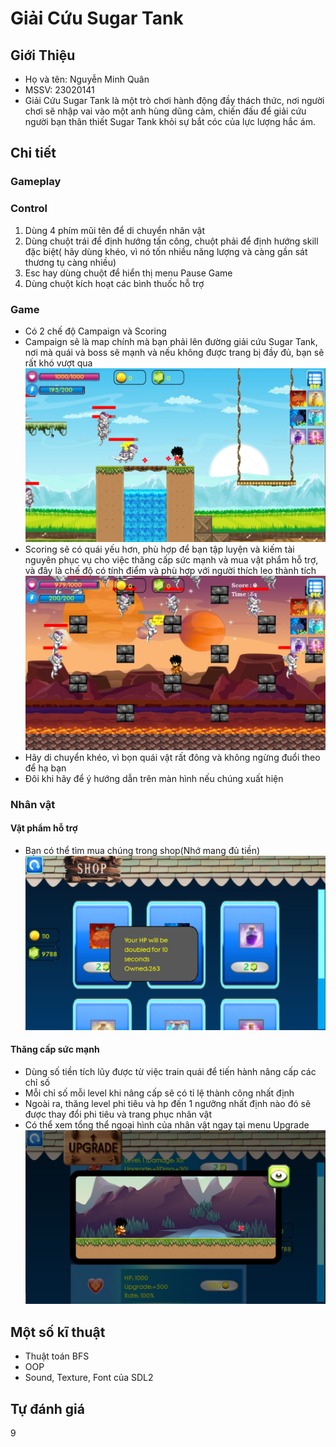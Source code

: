 # Giải Cứu Sugar Tank
## Giới Thiệu
- Họ và tên: Nguyễn Minh Quân
- MSSV: 23020141
- Giải Cứu Sugar Tank là một trò chơi hành động đầy thách thức, nơi người chơi sẽ nhập vai vào một anh hùng dũng cảm, chiến đấu để giải cứu người bạn thân thiết Sugar Tank khỏi sự bắt cóc của lực lượng hắc ám.
## Chi tiết
### Gameplay
### Control
1. Dùng 4 phím mũi tên để di chuyển nhân vật
2. Dùng chuột trái để định hướng tấn công, chuột phải để định hướng skill đặc biệt( hãy dùng khéo, vì nó tốn nhiều năng lượng và càng gần sát thương tụ càng nhiều)
3. Esc hay dùng chuột để hiển thị menu Pause Game
4. Dùng chuột kích hoạt các bình thuốc hỗ trợ
### Game
- Có 2 chế độ Campaign và Scoring
- Campaign sẽ là map chính mà bạn phải lên đường giải cứu Sugar Tank, nơi mà quái và boss sẽ mạnh và nếu không được trang bị đầy đủ, bạn sẽ rất khó vượt qua
  ![](anh3.png)
- Scoring sẽ có quái yếu hơn, phù hợp để bạn tập luyện và kiếm tài nguyên phục vụ cho việc thăng cấp sức mạnh và mua vật phẩm hỗ trợ, và đây là chế độ có tính điểm và phù hợp với người thích leo thành tích
  ![](anh4.png)
- Hãy di chuyển khéo, vì bọn quái vật rất đông và không ngừng đuổi theo để hạ bạn
- Đôi khi hãy để ý hướng dẫn trên màn hình nếu chúng xuất hiện

### Nhân vật
#### Vật phẩm hỗ trợ
- Bạn có thể tìm mua chúng trong shop(Nhớ mang đủ tiền)
  ![](anh1.png)
#### Thăng cấp sức mạnh
- Dùng số tiền tích lũy được từ việc train quái để tiến hành nâng cấp các chỉ số
- Mỗi chỉ số mỗi level khi nâng cấp sẽ có tỉ lệ thành công nhất định
- Ngoài ra, thăng level phi tiêu và hp đến 1 ngưỡng nhất định nào đó sẽ được thay đổi phi tiêu và trang phục nhân vật
- Có thể xem tổng thể ngoại hình của nhân vật ngay tại menu Upgrade
  ![](anh2.png)
## Một số kĩ thuật
- Thuật toán BFS
- OOP
- Sound, Texture, Font của SDL2
## Tự đánh giá
9
